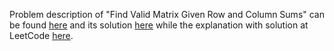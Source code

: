 Problem description of "Find Valid Matrix Given Row and Column Sums" can be found [here](https://leetcode.com/problems/find-valid-matrix-given-row-and-column-sums/description/) 
and its solution [here](https://github.com/aurimas13/Solutions-To-Problems/blob/main/LeetCode/Python%20Solutions/Find%20Valid%20Matrix%20Given%20Row%20and%20Column%20Sums/find.py)
while the explanation with solution at LeetCode [here](https://leetcode.com/problems/find-valid-matrix-given-row-and-column-sums/solutions/3151503/python-solution-fast-efficient-well-explained/).


